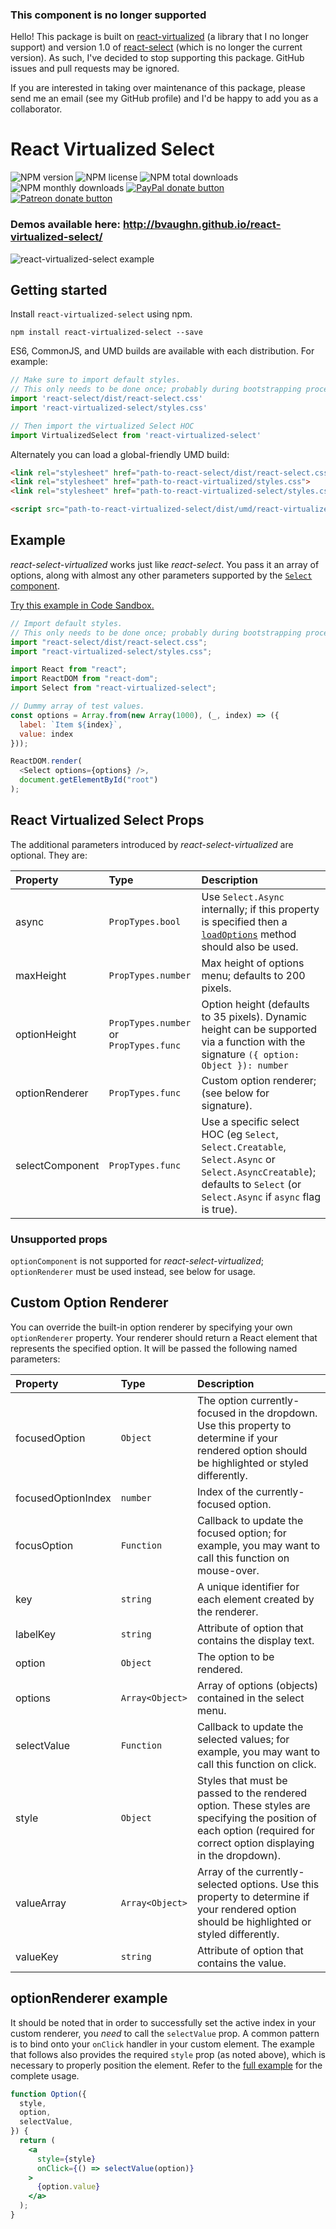 ### This component is no longer supported

Hello! This package is built on [react-virtualized](https://github.com/bvaughn/react-virtualized) (a library that I no longer support) and version 1.0 of [react-select](https://github.com/JedWatson/react-select)  (which is no longer the current version). As such, I've decided to stop supporting this package. GitHub issues and pull requests may be ignored.

If you are interested in taking over maintenance of this package, please send me an email (see my GitHub profile) and I'd be happy to add you as a collaborator.

# React Virtualized Select

![NPM version](https://img.shields.io/npm/v/react-virtualized-select.svg?style=flat)
![NPM license](https://img.shields.io/npm/l/react-virtualized-select.svg?style=flat)
![NPM total downloads](https://img.shields.io/npm/dt/react-virtualized-select.svg?style=flat)
![NPM monthly downloads](https://img.shields.io/npm/dm/react-virtualized-select.svg?style=flat)
[![PayPal donate button](https://img.shields.io/badge/paypal-donate-lightgray.svg?style=flat)](https://www.paypal.com/cgi-bin/webscr?cmd=_s-xclick&hosted_button_id=5CVMYQKVPZC72)
[![Patreon donate button](https://img.shields.io/badge/patreon-donate%20once-lightgray.svg?style=flat)](https://www.patreon.com/user?u=2979769)

### Demos available here: http://bvaughn.github.io/react-virtualized-select/

![react-virtualized-select example](https://cloud.githubusercontent.com/assets/29597/14285960/46d733a6-fb02-11e5-884a-e349eb462704.gif)

## Getting started

Install `react-virtualized-select` using npm.

```shell
npm install react-virtualized-select --save
```

ES6, CommonJS, and UMD builds are available with each distribution.
For example:

```js
// Make sure to import default styles.
// This only needs to be done once; probably during bootstrapping process.
import 'react-select/dist/react-select.css'
import 'react-virtualized-select/styles.css'

// Then import the virtualized Select HOC
import VirtualizedSelect from 'react-virtualized-select'
```

Alternately you can load a global-friendly UMD build:

```html
<link rel="stylesheet" href="path-to-react-select/dist/react-select.css">
<link rel="stylesheet" href="path-to-react-virtualized/styles.css">
<link rel="stylesheet" href="path-to-react-virtualized-select/styles.css">

<script src="path-to-react-virtualized-select/dist/umd/react-virtualized-select.js"></script>
```

## Example

_react-select-virtualized_ works just like _react-select_. You pass it an array of options, along with almost any other parameters supported by the [`Select` component](https://github.com/JedWatson/react-select/#usage).

[Try this example in Code Sandbox.](https://codesandbox.io/s/91p80x10zp)

```js
// Import default styles.
// This only needs to be done once; probably during bootstrapping process.
import "react-select/dist/react-select.css";
import "react-virtualized-select/styles.css";

import React from "react";
import ReactDOM from "react-dom";
import Select from "react-virtualized-select";

// Dummy array of test values.
const options = Array.from(new Array(1000), (_, index) => ({
  label: `Item ${index}`,
  value: index
}));

ReactDOM.render(
  <Select options={options} />,
  document.getElementById("root")
);
```

## React Virtualized Select Props

The additional parameters introduced by _react-select-virtualized_ are optional. They are:

| Property | Type | Description |
|:---|:---|:---|
| async | `PropTypes.bool` | Use `Select.Async` internally; if this property is specified then a [`loadOptions`](https://github.com/JedWatson/react-select#async-options-with-promises) method should also be used. |
| maxHeight | `PropTypes.number` | Max height of options menu; defaults to 200 pixels. |
| optionHeight | `PropTypes.number` or `PropTypes.func` | Option height (defaults to 35 pixels). Dynamic height can be supported via a function with the signature `({ option: Object }): number` |
| optionRenderer | `PropTypes.func` | Custom option renderer; (see below for signature). |
| selectComponent | `PropTypes.func` | Use a specific select HOC (eg `Select`, `Select.Creatable`, `Select.Async` or `Select.AsyncCreatable`); defaults to `Select` (or `Select.Async` if `async` flag is true). |

### Unsupported props

`optionComponent` is not supported for _react-select-virtualized_; `optionRenderer` must be used instead, see below for usage.

## Custom Option Renderer

You can override the built-in option renderer by specifying your own `optionRenderer` property. Your renderer should return a React element that represents the specified option. It will be passed the following named parameters:

| Property | Type | Description |
|:---|:---|:---|
| focusedOption | `Object` | The option currently-focused in the dropdown. Use this property to determine if your rendered option should be highlighted or styled differently. |
| focusedOptionIndex | `number` | Index of the currently-focused option. |
| focusOption | `Function` | Callback to update the focused option; for example, you may want to call this function on mouse-over. |
| key | `string` | A unique identifier for each element created by the renderer. |
| labelKey | `string` | Attribute of option that contains the display text. |
| option | `Object` | The option to be rendered. |
| options | `Array<Object>` | Array of options (objects) contained in the select menu. |
| selectValue | `Function` | Callback to update the selected values; for example, you may want to call this function on click. |
| style | `Object` | Styles that must be passed to the rendered option. These styles are specifying the position of each option (required for correct option displaying in the dropdown).
| valueArray | `Array<Object>` | Array of the currently-selected options. Use this property to determine if your rendered option should be highlighted or styled differently. |
| valueKey | `string` | Attribute of option that contains the value. |

## optionRenderer example

It should be noted that in order to successfully set the active index in your custom renderer, you _need_ to call the `selectValue` prop. A common pattern is to bind onto your `onClick` handler in your custom element. The example that follows also provides the required `style` prop (as noted above), which is necessary to properly position the element. Refer to the  [full example](https://github.com/bvaughn/react-virtualized-select/blob/master/source/demo/Application.js) for the complete usage.

```jsx
function Option({
  style,
  option,
  selectValue,
}) {
  return (
    <a
      style={style}
      onClick={() => selectValue(option)}
    >
      {option.value}
    </a>
  );
}
```
